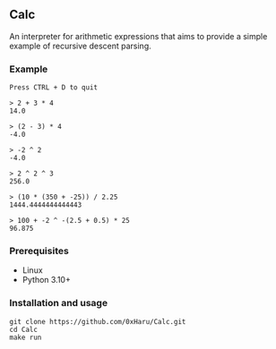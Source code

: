 ## Calc

An interpreter for arithmetic expressions that aims to provide a
simple example of recursive descent parsing.

### Example

```
Press CTRL + D to quit

> 2 + 3 * 4
14.0

> (2 - 3) * 4
-4.0

> -2 ^ 2
-4.0

> 2 ^ 2 ^ 3
256.0

> (10 * (350 + -25)) / 2.25
1444.4444444444443

> 100 + -2 ^ -(2.5 + 0.5) * 25
96.875
```

### Prerequisites

-   Linux
-   Python 3.10+

### Installation and usage

```
git clone https://github.com/0xHaru/Calc.git
cd Calc
make run
```

